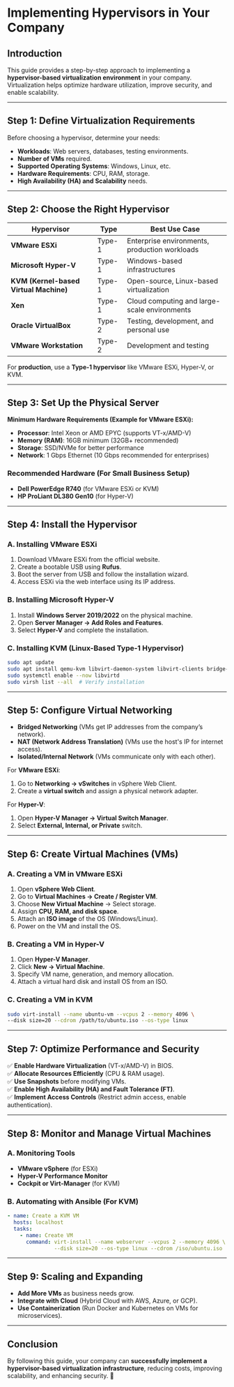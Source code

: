 # **Implementing Hypervisors in Your Company**

## **Introduction**
This guide provides a step-by-step approach to implementing a **hypervisor-based virtualization environment** in your company. Virtualization helps optimize hardware utilization, improve security, and enable scalability.

---

## **Step 1: Define Virtualization Requirements**
Before choosing a hypervisor, determine your needs:
- **Workloads**: Web servers, databases, testing environments.
- **Number of VMs** required.
- **Supported Operating Systems**: Windows, Linux, etc.
- **Hardware Requirements**: CPU, RAM, storage.
- **High Availability (HA) and Scalability** needs.

---

## **Step 2: Choose the Right Hypervisor**

| **Hypervisor** | **Type** | **Best Use Case** |
|--------------|--------|----------------|
| **VMware ESXi** | Type-1 | Enterprise environments, production workloads |
| **Microsoft Hyper-V** | Type-1 | Windows-based infrastructures |
| **KVM (Kernel-based Virtual Machine)** | Type-1 | Open-source, Linux-based virtualization |
| **Xen** | Type-1 | Cloud computing and large-scale environments |
| **Oracle VirtualBox** | Type-2 | Testing, development, and personal use |
| **VMware Workstation** | Type-2 | Development and testing |

For **production**, use a **Type-1 hypervisor** like VMware ESXi, Hyper-V, or KVM.

---

## **Step 3: Set Up the Physical Server**

**Minimum Hardware Requirements (Example for VMware ESXi):**
- **Processor**: Intel Xeon or AMD EPYC (supports VT-x/AMD-V)
- **Memory (RAM)**: 16GB minimum (32GB+ recommended)
- **Storage**: SSD/NVMe for better performance
- **Network**: 1 Gbps Ethernet (10 Gbps recommended for enterprises)

### **Recommended Hardware (For Small Business Setup)**
- **Dell PowerEdge R740** (for VMware ESXi or KVM)
- **HP ProLiant DL380 Gen10** (for Hyper-V)

---

## **Step 4: Install the Hypervisor**
### **A. Installing VMware ESXi**
1. Download VMware ESXi from the official website.
2. Create a bootable USB using **Rufus**.
3. Boot the server from USB and follow the installation wizard.
4. Access ESXi via the web interface using its IP address.

### **B. Installing Microsoft Hyper-V**
1. Install **Windows Server 2019/2022** on the physical machine.
2. Open **Server Manager → Add Roles and Features**.
3. Select **Hyper-V** and complete the installation.

### **C. Installing KVM (Linux-Based Type-1 Hypervisor)**
```bash
sudo apt update
sudo apt install qemu-kvm libvirt-daemon-system libvirt-clients bridge-utils virt-manager -y
sudo systemctl enable --now libvirtd
sudo virsh list --all  # Verify installation
```

---

## **Step 5: Configure Virtual Networking**
- **Bridged Networking** (VMs get IP addresses from the company’s network).
- **NAT (Network Address Translation)** (VMs use the host's IP for internet access).
- **Isolated/Internal Network** (VMs communicate only with each other).

For **VMware ESXi**:
1. Go to **Networking → vSwitches** in vSphere Web Client.
2. Create a **virtual switch** and assign a physical network adapter.

For **Hyper-V**:
1. Open **Hyper-V Manager → Virtual Switch Manager**.
2. Select **External, Internal, or Private** switch.

---

## **Step 6: Create Virtual Machines (VMs)**
### **A. Creating a VM in VMware ESXi**
1. Open **vSphere Web Client**.
2. Go to **Virtual Machines → Create / Register VM**.
3. Choose **New Virtual Machine** → Select storage.
4. Assign **CPU, RAM, and disk space**.
5. Attach an **ISO image** of the OS (Windows/Linux).
6. Power on the VM and install the OS.

### **B. Creating a VM in Hyper-V**
1. Open **Hyper-V Manager**.
2. Click **New → Virtual Machine**.
3. Specify VM name, generation, and memory allocation.
4. Attach a virtual hard disk and install OS from an ISO.

### **C. Creating a VM in KVM**
```bash
sudo virt-install --name ubuntu-vm --vcpus 2 --memory 4096 \
--disk size=20 --cdrom /path/to/ubuntu.iso --os-type linux
```

---

## **Step 7: Optimize Performance and Security**
✅ **Enable Hardware Virtualization** (VT-x/AMD-V) in BIOS.  
✅ **Allocate Resources Efficiently** (CPU & RAM usage).  
✅ **Use Snapshots** before modifying VMs.  
✅ **Enable High Availability (HA) and Fault Tolerance (FT)**.  
✅ **Implement Access Controls** (Restrict admin access, enable authentication).  

---

## **Step 8: Monitor and Manage Virtual Machines**
### **A. Monitoring Tools**
- **VMware vSphere** (for ESXi)
- **Hyper-V Performance Monitor**
- **Cockpit or Virt-Manager** (for KVM)

### **B. Automating with Ansible (For KVM)**
```yaml
- name: Create a KVM VM
  hosts: localhost
  tasks:
    - name: Create VM
      command: virt-install --name webserver --vcpus 2 --memory 4096 \
               --disk size=20 --os-type linux --cdrom /iso/ubuntu.iso
```

---

## **Step 9: Scaling and Expanding**
- **Add More VMs** as business needs grow.
- **Integrate with Cloud** (Hybrid Cloud with AWS, Azure, or GCP).
- **Use Containerization** (Run Docker and Kubernetes on VMs for microservices).

---

## **Conclusion**
By following this guide, your company can **successfully implement a hypervisor-based virtualization infrastructure**, reducing costs, improving scalability, and enhancing security. 🚀
